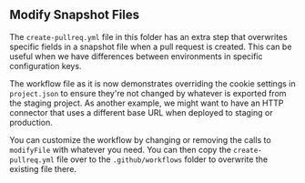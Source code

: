 
## Modify Snapshot Files

The `create-pullreq.yml` file in this folder has an extra step that overwrites specific fields in a snapshot file when a pull request is created. This can be useful when we have differences between environments in specific configuration keys.

The workflow file as it is now demonstrates overriding the cookie settings in `project.json` to ensure they're not changed by whatever is exported from the staging project. As another example, we might want to have an HTTP connector that uses a different base URL when deployed to staging or production.

You can customize the workflow by changing or removing the calls to `modifyFile` with whatever you need. You can then copy the `create-pullreq.yml` file over to the `.github/workflows` folder to overwrite the existing file there.
